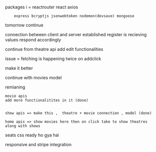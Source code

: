 packages i = reactrouter
react
axios

        express bcryptjs jsonwebtoken nodemon(devsave) mongoose

tomorrow continue

connection between client and server established register is recieving values respond accordingly

continue from theatre api add edit functionalities

issue = fetching is happening twice on addclick

make it better

continue with movies model

remianing

    movie apis
    add more functionalitites in it (done)


    show apis => make this ,  theatre + movie connection , model (done)

    home apis => show movies here then on click take to show theatres along with shows

seats css ready ho gya hai


responsive and stripe integration